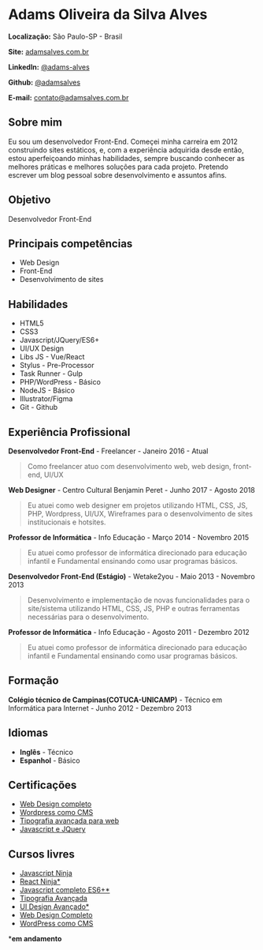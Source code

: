 # Adams Oliveira da Silva Alves

**Localização:** São Paulo-SP - Brasil

**Site:** [adamsalves.com.br](https://adamsalves.com.br)

**LinkedIn:** [@adams-alves](https://www.linkedin.com/in/adams-alves/)

**Github:** [@adamsalves](https://github.com/adamsalves)

**E-mail:** contato@adamsalves.com.br


## Sobre mim
Eu sou um desenvolvedor Front-End. Começei minha carreira em 2012 construindo sites estáticos, e, com a experiência adquirida desde então, estou aperfeiçoando minhas habilidades, sempre buscando conhecer as melhores práticas e melhores soluções para cada projeto. Pretendo escrever um blog pessoal sobre desenvolvimento e assuntos afins.

## Objetivo
Desenvolvedor Front-End

## Principais competências
- Web Design 
- Front-End
- Desenvolvimento de sites

## Habilidades

* HTML5
* CSS3
* Javascript/JQuery/ES6+
* UI/UX Design
* Libs JS - Vue/React
* Stylus - Pre-Processor
* Task Runner - Gulp
* PHP/WordPress - Básico
* NodeJS - Básico
* Illustrator/Figma
* Git - Github

## Experiência Profissional

**Desenvolvedor Front-End** - Freelancer - Janeiro 2016 - Atual

> Como freelancer atuo com desenvolvimento web, web design, front-end, UI/UX

**Web Designer** - Centro Cultural Benjamin Peret - Junho 2017 - Agosto 2018

> Eu atuei como web designer em projetos utilizando HTML, CSS, JS, PHP, Wordpress, UI/UX, Wireframes para o desenvolvimento de sites institucionais e hotsites.

**Professor de Informática** - Info Educação - Março 2014 - Novembro 2015

> Eu atuei como professor de informática direcionado para educação infantil e Fundamental ensinando como usar programas básicos.

**Desenvolvedor Front-End (Estágio)** - Wetake2you - Maio 2013 - Novembro 2013

> Desenvolvimento e implementação de novas funcionalidades para o site/sistema utilizando HTML, CSS, JS, PHP e outras ferramentas necessárias para o desenvolvimento.

**Professor de Informática** - Info Educação - Agosto 2011 - Dezembro 2012

> Eu atuei como professor de informática direcionado para educação infantil e Fundamental ensinando como usar programas básicos.

## Formação

**Colégio técnico de Campinas(COTUCA-UNICAMP)** - Técnico em Informática para Internet - Junho 2012 - Dezembro 2013

## Idiomas

- **Inglês** - Técnico
- **Espanhol** - Básico

## Certificações
* [Web Design completo](https://adams-alves-dev.github.io/resumo/certificados/Web%20Design%20Completo.pdf)
* [Wordpress como CMS](https://adams-alves-dev.github.io/resumo/certificados/WordPress%20Como%20CMS.pdf)
* [Tipografia avançada para web](https://adams-alves-dev.github.io/resumo/certificados/Tipografia%20Avan%C3%A7ada.pdf)
* [Javascript e JQuery](https://adams-alves-dev.github.io/resumo/certificados/JavaScript%20e%20jQuery.pdf)

## Cursos livres
* [Javascript Ninja](https://github.com/adamsalves/curso-javascript-ninja)
* [React Ninja*](https://github.com/da2k/curso-reactjs-ninja)
* [Javascript completo ES6+*](https://www.origamid.com/curso/javascript-completo-es6/)
* [Tipografia Avançada](https://www.origamid.com/curso/tipografia-avancada)
* [UI Design Avançado*](https://www.origamid.com/curso/ui-design-avancado/)
* [Web Design Completo](https://www.origamid.com/curso/web-design-completo/)
* [WordPress como CMS](https://www.origamid.com/curso/wordpress-como-cms/)

***em andamento**